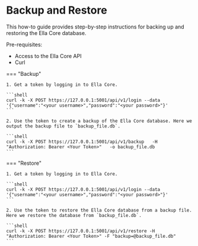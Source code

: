 # Backup and Restore

This how-to guide provides step-by-step instructions for backing up and restoring the Ella Core database.

Pre-requisites:

- Access to the Ella Core API
- Curl

=== "Backup"

    1. Get a token by logging in to Ella Core.

    ```shell
    curl -k -X POST https://127.0.0.1:5001/api/v1/login --data '{"username":"<your username>","password":"<your password>"}'
    ```

    2. Use the token to create a backup of the Ella Core database. Here we output the backup file to `backup_file.db`.

    ```shell
    curl -k -X POST https://127.0.0.1:5001/api/v1/backup   -H "Authorization: Bearer <Your Token>"   -o backup_file.db
    ```

=== "Restore"
        
    1. Get a token by logging in to Ella Core.

    ```shell
    curl -k -X POST https://127.0.0.1:5001/api/v1/login --data '{"username":"<your username>","password":"<your password>"}'
    ```

    2. Use the token to restore the Ella Core database from a backup file. Here we restore the database from `backup_file.db`.

    ```shell
    curl -k -X POST https://127.0.0.1:5001/api/v1/restore -H "Authorization: Bearer <Your Token>" -F "backup=@backup_file.db"
    ```
